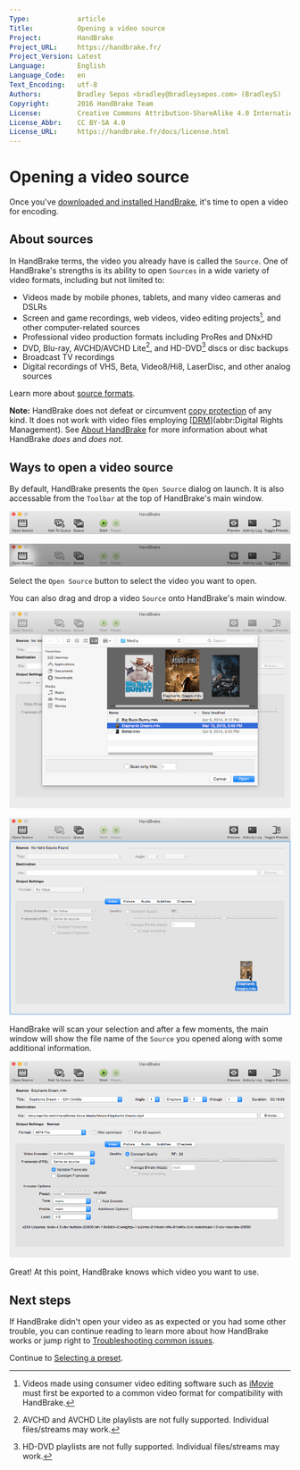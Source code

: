 ```yaml
---
Type:            article
Title:           Opening a video source
Project:         HandBrake
Project_URL:     https://handbrake.fr/
Project_Version: Latest
Language:        English
Language_Code:   en
Text_Encoding:   utf-8
Authors:         Bradley Sepos <bradley@bradleysepos.com> (BradleyS)
Copyright:       2016 HandBrake Team
License:         Creative Commons Attribution-ShareAlike 4.0 International
License_Abbr:    CC BY-SA 4.0
License_URL:     https://handbrake.fr/docs/license.html
---
```


Opening a video source
======================

Once you've [downloaded and installed HandBrake](../get-handbrake/download-and-install.html), it's time to open a video for encoding.

## About sources

In HandBrake terms, the video you already have is called the `Source`. One of HandBrake's strengths is its ability to open `Sources` in a wide variety of video formats, including but not limited to:

- Videos made by mobile phones, tablets, and many video cameras and DSLRs
- Screen and game recordings, web videos, video editing projects[^consumer-editor-export], and other computer-related sources
- Professional video production formats including ProRes and DNxHD
- DVD, Blu-ray, AVCHD/AVCHD Lite[^avchd-partial-support], and HD-DVD[^hddvd-partial-support] discs or disc backups
- Broadcast TV recordings
- Digital recordings of VHS, Beta, Video8/Hi8, LaserDisc, and other analog sources

Learn more about [source formats](../technical/source-formats.html).

**Note:** HandBrake does not defeat or circumvent [copy protection](https://en.wikipedia.org/wiki/Copy_protection) of any kind. It does not work with video files employing [[DRM](https://en.wikipedia.org/wiki/Digital_rights_management)](abbr:Digital Rights Management). See [About HandBrake](../introduction/about.html) for more information about what HandBrake *does* and *does not*.

## Ways to open a video source

By default, HandBrake presents the `Open Source` dialog on launch. It is also accessable from the `Toolbar` at the top of HandBrake's main window.

<!-- .system-lin -->

<!-- TODO: Linux figures. -->

<!-- /.system-lin -->
<!-- .system-mac -->

![Main window toolbar](../images/mac/toolbar.png "The Toolbar provides easy access to HandBrake's most common functions.")

![Open Source button](../images/mac/open-source-button.png "The Open Source button opens the Open Source dialog.")

<!-- /.system-mac -->
<!-- .system-win -->

<!-- TODO: Windows figures. -->

<!-- /.system-win -->

Select the `Open Source` button to select the video you want to open.

You can also drag and drop a video `Source` onto HandBrake's main window.

<!-- .system-lin -->

<!-- TODO: Linux figures. -->

<!-- /.system-lin -->
<!-- .system-mac -->

![Open Source dialog](../images/mac/open-source-dialog.png "The Open Source dialog allows you to browse your files for a video to open.")

![Opening a video source via drag and drop](../images/mac/open-source-drag-drop.png "In addition to the Open Source dialog, you may also open a video by dragging it to HandBrake's main window.")

<!-- /.system-mac -->
<!-- .system-win -->

<!-- TODO: Windows figures. -->

<!-- /.system-win -->

HandBrake will scan your selection and after a few moments, the main window will show the file name of the `Source` you opened along with some additional information.

<!-- .system-lin -->

<!-- TODO: Linux figures. -->

<!-- /.system-lin -->
<!-- .system-mac -->

![Successfully opened source](../images/mac/open-source-success.png "HandBrake's main window after sucessfully opening a source.")

<!-- /.system-mac -->
<!-- .system-win -->

<!-- TODO: Windows figures. -->

<!-- /.system-win -->

Great! At this point, HandBrake knows which video you want to use.

## Next steps

If HandBrake didn't open your video as as expected or you had some other trouble, you can continue reading to learn more about how HandBrake works or jump right to [Troubleshooting common issues](../help/troubleshooting-common-issues.html).

Continue to [Selecting a preset](select-preset.html).

[^consumer-editor-export]: Videos made using consumer video editing software such as [iMovie](https://www.apple.com/mac/imovie/) must first be exported to a common video format for compatibility with HandBrake.

[^avchd-partial-support]: AVCHD and AVCHD Lite playlists are not fully supported. Individual files/streams may work.

[^hddvd-partial-support]: HD-DVD playlists are not fully supported. Individual files/streams may work.
